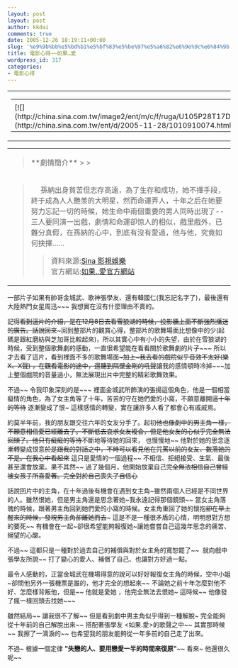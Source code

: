 ```yaml
---
layout: post
layout: post
author: kkdai
comments: true
date: 2005-12-26 18:19:11+00:00
slug: '%e9%9b%bb%e5%bd%b1%e5%bf%83%e5%be%97%e5%a6%82%e6%9e%9c%e6%84%9b'
title: 電影心得~~如果…愛
wordpress_id: 317
categories:
- 電影心得
---
```


<table cellpadding="0" width="750" align="center" border="0" cellspacing="0" ><tbody ><tr >
<td width="230" valign="top" ><table cellpadding="0" width="100%" border="0" cellspacing="0" ><tbody ><tr >
<td height="5" >
</td></tr><tr >
<td >[![](http://china.sina.com.tw/image2/ent/m/c/f/ruga/U105P28T17D2765F229DT20051129110016.jpg)](http://china.sina.com.tw/ent/d/2005-11-28/1010910074.html)
</td></tr></tbody></table>
</td></tr></tbody></table><table cellpadding="0" width="95%" align="center" border="0" cellspacing="0" ><tbody ><tr >
<td height="30" >

<blockquote>**劇情簡介**
> 
> </blockquote>

</td></tr><tr >
<td class="font14-l" >

<blockquote>     孫納出身貧苦但志存高遠，為了生存和成功，她不擇手段，終于成為人人艷羡的大明星，然而命運弄人，十年之后在她要努力忘記一切的時候，她生命中兩個重要的男人同時出現了--三人要同演一出戲，劇情和命運卻惊人的相似，戲里戲外，已難分真假，在孫納的心中，到底有沒有愛過，他与他，究竟如何抉擇……   

> 
> 資料來源:[Sina 影視娛樂](http://china.sina.com.tw/ent/m/c/f/ruga/)  
官方網站:[如果..愛官方網站](http://www.perhapslovemovie.com/main.html)  

> 
> </blockquote>

</td></tr></tbody></table>

一部片子如果有帥哥金城武、歌神張學友、還有韓國仁(我忘記名字了)，最後還有大陸熱門女星周迅~~~ 我想實在沒有什麼理由不賣的。

記得~~看到這片的介紹，是在12月8日去看雪狼湖的時候，投影牆上面不斷強烈播送的廣告。話說回來~~~回到整部片的觀賞心得，整部片的歌舞場面比想像中的少(起碼是跟紅磨紡與芝加哥比較起來)，所以其實心中有小小的失望，由於在雪狼湖的時候，受到整個歌舞劇的感動，一直很希望能在看看關於歌舞劇的片子~~~  所以才去看了這片，看到裡面不多的歌舞場面~~~加上~我去看的戲院似乎音效不太好(樂X、X聲) ，在觀看電影的途中，還聽到隔壁金剛的吼聲~~讓我的感情頓時冷掉~~~加上整個戲院的音量過小，無法展現出片中完整的精彩歌舞效果。

不過~~ 令我印象深刻的是~~~ 裡面金城武所飾演的張揚這個角色，他是一個相當癡情的角色，為了女主角等了十年，苦苦的守在她們愛的小窩，不願意離開~~這十年的等待~~ 逐漸變成了恨~  這樣感情的轉變，實在讓許多人看了都會心有戚戚焉。

約莫半年前，我的朋友跟交往六年的女友分手了。起初~~他也像劇中的男主角一樣，不願意相信愛已經離去了。不斷低去哀求女友複合，但是他女友的心似乎完全無法回頭了。他只有癡癡的等待~~不斷地等待她的回來， 也慢慢地~~ 他對於她的思念逐漸轉變成恨意~~於是跟我的對話之中，不時可以看見他在咒罵以前的女友、數落她的不是。在我心中看起來~~ 這只是愛情的一個過程~~ 不相信、拒絕接受、生氣、最後甚至還會放棄。果不其然~~ 過了幾個月，他開始放棄自己~~完全無法相信自己曾經被女孩子所喜愛著。完全對於自己喪失了自信心~~

話說回片中的主角，在十年過後有機會在遇到女主角~雖然兩個人已經是不同世界的人。雖然恨她，但是男主角還是思念著她~我永遠記得那個鏡頭~~ 當女主角落魄的時候，跟著男主角回到她們愛的小窩的時候。女主角重回了她的懷抱~~卻在早上醒來的時候，發現男主角卻離她而去~~~ 這是不是一種很矛盾的心情，明明想對方想的要死~~ 有機會在一起~卻很希望能夠報復她~讓她嘗嘗自己這幾年思念的痛苦、絕望的心酸。

不過~~ 這都只是一種對於過去自己的補償與對於女主角的寬恕罷了~~  就向戲中張學友所說~~ 打了變心的愛人、補償了自己、也讓對方好過一點。

最令人感動的，正當金城武在機場得意的說可以好好報復女主角的時候，空中小姐~卻問他另外一張機票是誰的，他才完全的想起來~~ 不論她之前十年怎麼對他不好、怎麼樣背叛他，但是~~ 他就是愛她 ，他完全無法去恨她~  這時候~~ 他像發了瘋一樣回頭去找她~~~

雖然結局~~ 讓我很不了解~~ 但是看到劇中男主角似乎得到一種解脫~ 完全能夠從十年前的自己解脫出來~~  搭配著張學友 <如果.愛>的歌聲之中~~ 其實那時候~~ 我擦了一滴淚的~~ 也希望我的朋友能夠從一年多前的自己走了出來。

不過~ 根據一個定律 **"失戀的人、要用戀愛一半的時間來復原"**~~ 看來~ 他還很久呢~~
